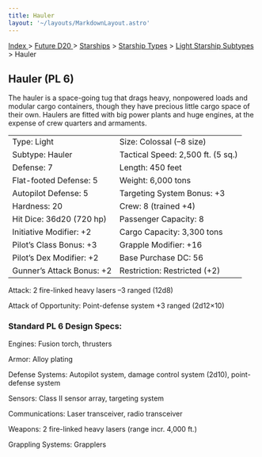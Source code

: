 ```yaml
---
title: Hauler
layout: '~/layouts/MarkdownLayout.astro'
---
```


[ Index ](/) > [ Future D20 ](/future.d20.srd) > [Starships](/future.d20.srd/starships) > [Starship Types](/future.d20.srd/starships/starship.types) > [Light Starship Subtypes](/future.d20.srd/starships/starship.types/light.starship.subtypes) > Hauler

## Hauler (PL 6)

The hauler is a space-going tug that drags heavy, nonpowered loads and modular
cargo containers, though they have precious little cargo space of their own.
Haulers are fitted with big power plants and huge engines, at the expense of
crew quarters and armaments.


<table> <tr><td>Type: Light</td><td>Size: Colossal (–8 size)</td></tr> <tr class="shaded"><td>Subtype: Hauler</td><td>Tactical Speed: 2,500 ft. (5 sq.)</td></tr> <tr><td>Defense: 7</td><td>Length: 450 feet</td></tr> <tr class="shaded"><td>Flat-footed Defense: 5</td><td>Weight: 6,000 tons</td></tr> <tr><td>Autopilot Defense: 5</td><td>Targeting System Bonus: +3</td></tr> <tr class="shaded"><td>Hardness: 20</td><td>Crew: 8 (trained +4)</td></tr> <tr><td>Hit Dice: 36d20 (720 hp)</td><td>Passenger Capacity: 8</td></tr> <tr class="shaded"><td>Initiative Modifier: +2</td><td>Cargo Capacity: 3,300 tons</td></tr> <tr><td>Pilot’s Class Bonus: +3</td><td>Grapple Modifier: +16</td></tr> <tr class="shaded"><td>Pilot’s Dex Modifier: +2</td><td>Base Purchase DC: 56</td></tr> <tr><td>Gunner’s Attack Bonus: +2</td><td>Restriction: Restricted (+2)</td></tr> </table>



Attack: 2 fire-linked heavy lasers –3 ranged (12d8)

Attack of Opportunity: Point-defense system +3 ranged (2d12×10)

### Standard PL 6 Design Specs:

Engines: Fusion torch, thrusters

Armor: Alloy plating

Defense Systems: Autopilot system, damage control system (2d10), point-defense
system

Sensors: Class II sensor array, targeting system

Communications: Laser transceiver, radio transceiver

Weapons: 2 fire-linked heavy lasers (range incr. 4,000 ft.)

Grappling Systems: Grapplers

